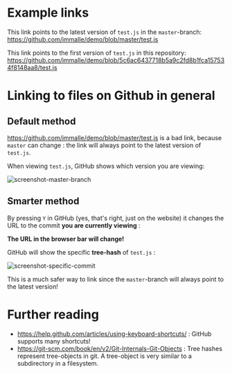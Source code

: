 # Example links

This link points to the latest version of `test.js` in the `master`-branch:
https://github.com/immalle/demo/blob/master/test.js

This link points to the first version of `test.js` in this repository: https://github.com/immalle/demo/blob/5c6ac6437718b5a9c2fd8b1fca157534f8148aa8/test.js

# Linking to files on Github in general

## Default method

https://github.com/immalle/demo/blob/master/test.js is a bad link, because
`master` can change : the link will always point to the latest version of
`test.js`.

When viewing `test.js`, GitHub shows which version you are viewing:

![screenshot-master-branch](https://cloud.githubusercontent.com/assets/2732197/11383906/c5bb7d30-930b-11e5-866c-c61fb00af369.png)

## Smarter method

By pressing `Y` in GitHub (yes, that's right, just on the website) it changes
the URL to the commit **you are currently viewing** :

**The URL in the browser bar will change!**

GitHub will show the specific **tree-hash** of `test.js` :

![screenshot-specific-commit](https://cloud.githubusercontent.com/assets/2732197/11383924/e0c88e06-930b-11e5-9f19-221a567126a7.png)

This is a much safer way to link since the `master`-branch will always point to
the latest version!

# Further reading

- https://help.github.com/articles/using-keyboard-shortcuts/ : GitHub supports many shortcuts!
- https://git-scm.com/book/en/v2/Git-Internals-Git-Objects : Tree hashes represent tree-objects in git. A tree-object is very similar to a subdirectory in a filesystem.
